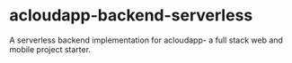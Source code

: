 # acloudapp-backend-serverless

A serverless backend implementation for acloudapp- a full stack web and mobile project starter. 